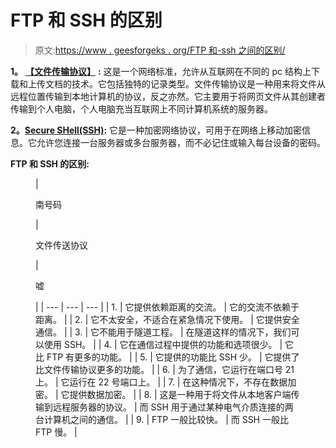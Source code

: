 # FTP 和 SSH 的区别

> 原文:[https://www . geesforgeks . org/FTP 和-ssh 之间的区别/](https://www.geeksforgeeks.org/difference-between-ftp-and-ssh/)

**1。** [**【文件传输协议】**](https://www.geeksforgeeks.org/file-transfer-protocol-ftp-in-application-layer/) **:**
这是一个网络标准，允许从互联网在不同的 pc 结构上下载和上传文档的技术。它包括独特的记录类型。文件传输协议是一种用来将文件从远程位置传输到本地计算机的协议，反之亦然。它主要用于将网页文件从其创建者传输到个人电脑，个人电脑充当互联网上不同计算机系统的服务器。

**2。**[**Secure SHell(SSH)**](https://www.geeksforgeeks.org/introduction-to-sshsecure-shell-keys/)**:**
它是一种加密网络协议，可用于在网络上移动加密信息。它允许您连接一台服务器或多台服务器，而不必记住或输入每台设备的密码。

**FTP 和 SSH 的区别:**

<figure class="table">

| 

南号码

 | 

文件传送协议

 | 

嘘

 |
| --- | --- | --- |
| 1. | 它提供依赖距离的交流。 | 它的交流不依赖于距离。 |
| 2. | 它不太安全，不适合在紧急情况下使用。 | 它提供安全通信。 |
| 3. | 它不能用于隧道工程。 | 在隧道这样的情况下，我们可以使用 SSH。 |
| 4. | 它在通信过程中提供的功能和选项很少。 | 它比 FTP 有更多的功能。 |
| 5. | 它提供的功能比 SSH 少。 | 它提供了比文件传输协议更多的功能。 |
| 6. | 为了通信，它运行在端口号 21 上。 | 它运行在 22 号端口上。 |
| 7. | 在这种情况下，不存在数据加密。 | 它提供数据加密。 |
| 8. | 这是一种用于将文件从本地客户端传输到远程服务器的协议。 | 而 SSH 用于通过某种电气介质连接的两台计算机之间的通信。 |
| 9. | FTP 一般比较快。 | 而 SSH 一般比 FTP 慢。 |

</figure>